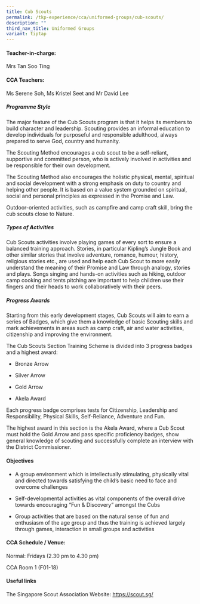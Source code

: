 ```yaml
---
title: Cub Scouts
permalink: /tkp-experience/cca/uniformed-groups/cub-scouts/
description: ""
third_nav_title: Uniformed Groups
variant: tiptap
---
```

<h4>Teacher-in-charge: </h4>
<p>Mrs Tan Soo Ting</p>
<h4>CCA Teachers:</h4>
<p>Ms Serene Soh, Ms Kristel Seet and Mr David Lee</p>
<h5>Programme Style</h5>
<p>The major feature of the Cub Scouts program is that it helps its members
to build character and leadership. Scouting provides an informal education
to develop individuals for purposeful and responsible adulthood, always
prepared to serve God, country and humanity.</p>
<p>The Scouting Method encourages a cub scout to be a self-reliant, supportive
and committed person, who is actively involved in activities and be responsible
for their own development.</p>
<p>The Scouting Method also encourages the holistic physical, mental, spiritual
and social development with a strong emphasis on duty to country and helping
other people. It is based on a value system grounded on spiritual, social
and personal principles as expressed in the Promise and Law.</p>
<p>Outdoor-oriented activities, such as campfire and camp craft skill, bring
the cub scouts close to Nature.</p>
<h5><strong>Types of Activities</strong></h5>
<p>Cub Scouts activities involve playing games of every sort to ensure a
balanced training approach. Stories, in particular Kipling’s Jungle Book
and other similar stories that involve adventure, romance, humour, history,
religious stories etc., are used and help each Cub Scout to more easily
understand the meaning of their Promise and Law through analogy, stories
and plays. Songs singing and hands-on activities such as hiking, outdoor
camp cooking and tents pitching are important to help children use their
fingers and their heads to work collaboratively with their peers.</p>
<h5>Progress Awards</h5>
<p>Starting from this early development stages, Cub Scouts will aim to earn
a series of Badges, which give them a knowledge of basic Scouting skills
and mark achievements in areas such as camp craft, air and water activities,
citizenship and improving the environment.</p>
<p>The Cub Scouts Section Training Scheme is divided into 3 progress badges
and a highest award:</p>
<ul data-tight="true" class="tight">
<li>
<p>Bronze Arrow</p>
</li>
<li>
<p>Silver Arrow</p>
</li>
<li>
<p>Gold Arrow</p>
</li>
<li>
<p>Akela Award</p>
</li>
</ul>
<p>Each progress badge comprises tests for Citizenship, Leadership and Responsibility,
Physical Skills, Self-Reliance, Adventure and Fun.</p>
<p>The highest award in this section is the Akela Award, where a Cub Scout
must hold the Gold Arrow and pass specific proficiency badges, show general
knowledge of scouting and successfully complete an interview with the District
Commissioner.</p>
<h4>Objectives</h4>
<ul data-tight="true" class="tight">
<li>
<p>A group environment which is intellectually stimulating, physically vital
and directed towards satisfying the child’s basic need to face and overcome
challenges</p>
</li>
<li>
<p>Self-developmental activities as vital components of the overall drive
towards encouraging “Fun &amp; Discovery” amongst the Cubs</p>
</li>
<li>
<p>Group activities that are based on the natural sense of fun and enthusiasm
of the age group and thus the training is achieved largely through games,
interaction in small groups and activities</p>
</li>
</ul>
<h4>CCA Schedule / Venue:</h4>
<p>Normal: Fridays (2.30 pm to 4.30 pm)</p>
<p>CCA Room 1 (F01-18)</p>
<h4>Useful links</h4>
<p>The Singapore Scout Association Website:&nbsp;<a href="https://scout.sg/" rel="noopener noreferrer nofollow" target="_blank">https://scout.sg/</a>
</p>
<p></p>